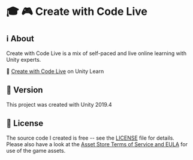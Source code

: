 # :mortar_board: :video_game: Create with Code Live

## :information_source: About

Create with Code Live is a mix of self-paced and live online learning with Unity experts.

:link: [Create with Code Live](https://learn.unity.com/course/create-with-code-live) on Unity Learn

## :memo: Version

This project was created with Unity 2019.4

## :page_with_curl: License

The source code I created is free -- see the [LICENSE](LICENSE) file for details.  
Please also have a look at the [Asset Store Terms of Service and EULA](https://unity3d.com/legal/as_terms) for use of the game assets.

